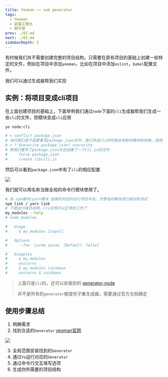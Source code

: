 ```yaml
---
title: Yeoman —— sub generator
tags: 
  - Yeoman
  - 前端工程化
  - 脚手架
prev: ./01.md
next: ./03.md
sidebarDepth: 5
---
```

有时候我们并不需要创建完整的项目结构，只需要在原有项目的基础上创建一些特定的文件，例如在项目中添加`yeoman`，比如在项目中添加`eslint`，`babel`配置文件。

我们可以通过生成器帮我们实现

## 实例：将项目变成cli项目

在上面创建项目的基础上，下面举例我们通过`node`下面的`cli`生成器帮我们生成一些`cli`的文件，把模块变成`cli`应用

```bash
yo node:cli

# > conflict package.json
# 询问我们是不是要重写package.json文件，我们添加cli的时候会有新的模块和依赖，选择yes
# > ? Overwrite package.json? overwrite
# 帮我们重写了package.json并且创建了一个cli.js的文件
#     force package.json
#     create lib\cli.js
```

然后可以看到`package.json`中有了`cli`的相应配置

![](https://p9-juejin.byteimg.com/tos-cn-i-k3u1fbpfcp/c575bfefe2a5412c9be4cf4dd1b6d788~tplv-k3u1fbpfcp-watermark.image)

我们就可以用名称当做全局的命令行模块使用了。

```bash
# 将 npm模块/yarn模块 链接到对应的运行项目中去，方便地对模块进行调试和测试
npm link / yarn link
# 下面运行成功说明，cli应用可以正常的工作了
my_modules --help
# node_modules

#   Usage
#     $ my_modules [input]

#   Options
#     --foo  Lorem ipsum. [Default: false]

#   Examples
#     $ my_modules
#     unicorns
#     $ my_modules rainbows
#     unicorns & rainbows
```

> 上面只是`cli`的，还可以安装别的 [generator-node](https://www.npmjs.com/package/generator-node)
>
> 并不是所有的`generator`都提供子集生成器，需要通过官方文档确定

## 使用步骤总结
1. 明确需求
2. 找到合适的`Generator` [yeoman官网](https://yeoman.io/generators/)

![](https://p6-juejin.byteimg.com/tos-cn-i-k3u1fbpfcp/f134094eceed4a268080e59548434d94~tplv-k3u1fbpfcp-watermark.image)


3. 全局范围安装找到的`Generator`
4. 通过`Yo`运行对应的`Generator`
5. 通过命令行交互填写选项
6. 生成你所需要的项目结构

